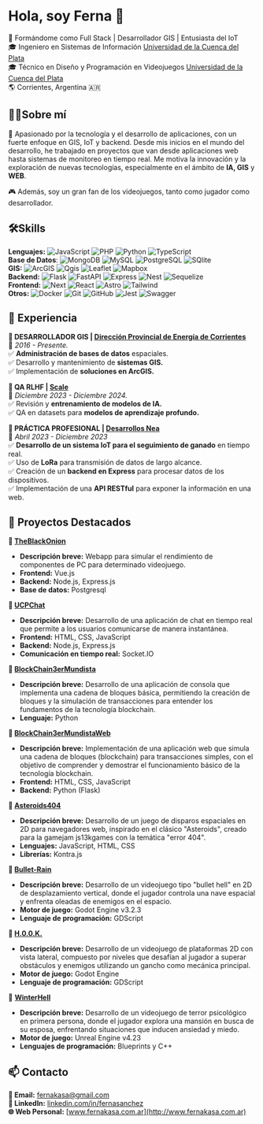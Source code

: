 # **Hola, soy Ferna 👋**
🚀 Formándome como Full Stack | Desarrollador GIS | Entusiasta del IoT  
🎓 Ingeniero en Sistemas de Información [Universidad de la Cuenca del Plata](https://www.ucp.edu.ar/)  
🎓 Técnico en Diseño y Programación en Videojuegos [Universidad de la Cuenca del Plata](https://www.ucp.edu.ar/)  
🌎 Corrientes, Argentina 🇦🇷

## **👨‍💻Sobre mí**
🚀 Apasionado por la tecnología y el desarrollo de aplicaciones, con un fuerte enfoque en GIS, IoT y backend. Desde mis inicios en el mundo del desarrollo, he trabajado en proyectos que van desde aplicaciones web hasta sistemas de monitoreo en tiempo real. Me motiva la innovación y la exploración de nuevas tecnologías, especialmente en el ámbito de **IA, GIS** y **WEB**.

🎮 Además, soy un gran fan de los videojuegos, tanto como jugador como desarrollador.

## **🛠️Skills**
**Lenguajes:** ![JavaScript](https://img.shields.io/badge/JavaScript-F7DF1E?logo=javascript&logoColor=000&style=flat-square) ![PHP](https://img.shields.io/badge/PHP-777BB4?logo=php&logoColor=fff&style=flat-square) ![Python](https://img.shields.io/badge/Python-3776AB?logo=python&logoColor=fff&style=flat-square) ![TypeScript](https://img.shields.io/badge/TypeScript-3178C6?logo=typescript&logoColor=fff&style=flat-square)  
**Base de Datos**: ![MongoDB](https://img.shields.io/badge/MongoDB-47A248?logo=mongodb&logoColor=fff&style=flat-square) ![MySQL](https://img.shields.io/badge/MySQL-4479A1?logo=mysql&logoColor=fff&style=flat-square) ![PostgreSQL](https://img.shields.io/badge/PostgreSQL-4169E1?logo=postgresql&logoColor=fff&style=flat-square) ![SQlite](https://img.shields.io/badge/SQLite-003B57?logo=sqlite&logoColor=fff&style=flat-square)  
**GIS:** ![ArcGIS](https://img.shields.io/badge/ArcGIS-2C7AC3?logo=arcgis&logoColor=fff&style=flat-square) ![Qgis](https://img.shields.io/badge/Qgis-589632?logo=qgis&logoColor=fff&style=flat-square) ![Leaflet](https://img.shields.io/badge/Leaflet-199900?logo=leaflet&logoColor=fff&style=flat-square) ![Mapbox](https://img.shields.io/badge/Mapbox-000?logo=mapbox&logoColor=fff&style=flat-square)  
**Backend:** ![Flask](https://img.shields.io/badge/Flask-000?logo=flask&logoColor=fff&style=flat-square) ![FastAPI](https://img.shields.io/badge/FastAPI-009688?logo=fastapi&logoColor=fff&style=flat-square) ![Express](https://img.shields.io/badge/Express-000?logo=express&logoColor=fff&style=flat-square) ![Nest](https://img.shields.io/badge/NestJS-E0234E?logo=nestjs&logoColor=fff&style=flat-square) ![Sequelize](https://img.shields.io/badge/Sequelize-52B0E7?logo=sequelize&logoColor=fff&style=flat-square)  
**Frontend:** ![Next](https://img.shields.io/badge/Next.js-000?logo=nextdotjs&logoColor=fff&style=flat-square) ![React](https://img.shields.io/badge/React-61DAFB?logo=react&logoColor=000&style=flat-square) ![Astro](https://img.shields.io/badge/Astro-BC52EE?logo=astro&logoColor=fff&style=flat-square) ![Tailwind](https://img.shields.io/badge/Tailwind%20CSS-06B6D4?logo=tailwindcss&logoColor=fff&style=flat-square)  
**Otros:** ![Docker](https://img.shields.io/badge/Docker-2496ED?logo=docker&logoColor=fff&style=flat-square) ![Git](https://img.shields.io/badge/Git-F05032?logo=git&logoColor=fff&style=flat-square) ![GitHub](https://img.shields.io/badge/GitHub-181717?logo=github&logoColor=fff&style=flat-square) ![Jest](https://img.shields.io/badge/Jest-C21325?logo=jest&logoColor=fff&style=flat-square) ![Swagger](https://img.shields.io/badge/Swagger-85EA2D?logo=swagger&logoColor=000&style=flat-square)

## **💼 Experiencia** 
**🔹 DESARROLLADOR GIS | [Dirección Provincial de Energía de Corrientes](https://www.dpec.com.ar/)**  
📅 *2016 \- Presente.*  
✅ **Administración de bases de datos** espaciales.  
✅ Desarrollo y mantenimiento de **sistemas GIS.**  
✅ Implementación de **soluciones en ArcGIS.**

**🔹 QA RLHF | [Scale](https://scale.com/)**  
📅 *Diciembre 2023 \- Diciembre 2024\.*  
✅ Revisión y **entrenamiento de modelos de IA.**  
✅ QA en datasets para **modelos de aprendizaje profundo.**

**🔹 PRÁCTICA PROFESIONAL | [Desarrollos Nea](https://www.desarrollosnea.com/)**  
📅 *Abril 2023 \- Diciembre 2023*  
✅ **Desarrollo de un sistema IoT para el seguimiento de ganado** en tiempo real.  
✅ Uso de **LoRa** para transmisión de datos de largo alcance.  
✅ Creación de un **backend en Express** para procesar datos de los dispositivos.  
✅ Implementación de una **API RESTful** para exponer la información en una web.

## **📌 Proyectos Destacados**
**🔹 [TheBlackOnion](https://github.com/StefanoSimoni/TheBlackOnion)** 
* **Descripción breve:** Webapp para simular el rendimiento de componentes de PC para determinado videojuego.  
* **Frontend:** Vue.js  
* **Backend:** Node.js, Express.js  
* **Base de datos:** Postgresql

**🔹 [UCPChat](https://github.com/fernakasa/UCPChat)** 
* **Descripción breve:** Desarrollo de una aplicación de chat en tiempo real que permite a los usuarios comunicarse de manera instantánea.   
* **Frontend:** HTML, CSS, JavaScript  
* **Backend:** Node.js, Express.js  
* **Comunicación en tiempo real:** Socket.IO

**🔹 [BlockChain3erMundista](https://github.com/fernakasa/BlockChain3erMundista)**
* **Descripción breve:** Desarrollo de una aplicación de consola que implementa una cadena de bloques básica, permitiendo la creación de bloques y la simulación de transacciones para entender los fundamentos de la tecnología blockchain.  
* **Lenguaje:** Python

**🔹 [BlockChain3erMundistaWeb](https://github.com/fernakasa/BlockChain3erMundistaWeb)**
* **Descripción breve:** Implementación de una aplicación web que simula una cadena de bloques (blockchain) para transacciones simples, con el objetivo de comprender y demostrar el funcionamiento básico de la tecnología blockchain.  
* **Frontend:** HTML, CSS, JavaScript  
* **Backend:** Python (Flask)

**🔹 [Asteroids404](https://github.com/Trece-1101/Asteroids404?tab=readme-ov-file)** 
* **Descripción breve:** Desarrollo de un juego de disparos espaciales en 2D para navegadores web, inspirado en el clásico "Asteroids", creado para la gamejam js13kgames con la temática "error 404".  
* **Lenguajes:** JavaScript, HTML, CSS  
* **Librerías:** Kontra.js

**🔹 [Bullet-Rain](https://github.com/Trece-1101/Bullet-Rain?tab=readme-ov-file)**
* **Descripción breve:** Desarrollo de un videojuego tipo "bullet hell" en 2D de desplazamiento vertical, donde el jugador controla una nave espacial y enfrenta oleadas de enemigos en el espacio.  
* **Motor de juego:** Godot Engine v3.2.3  
* **Lenguaje de programación:** GDScript

**🔹 [H.0.0.K.](https://github.com/Trece-1101/H00K?tab=readme-ov-file)**
* **Descripción breve:** Desarrollo de un videojuego de plataformas 2D con vista lateral, compuesto por niveles que desafían al jugador a superar obstáculos y enemigos utilizando un gancho como mecánica principal.  
* **Motor de juego:** Godot Engine  
* **Lenguaje de programación:** GDScript

🔹 [**WinterHell**](https://github.com/fernakasa/WinterHell)
* **Descripción breve:** Desarrollo de un videojuego de terror psicológico en primera persona, donde el jugador explora una mansión en busca de su esposa, enfrentando situaciones que inducen ansiedad y miedo.  
* **Motor de juego:** Unreal Engine v4.23  
* **Lenguajes de programación:** Blueprints y C++

## **📫 Contacto**
**📧 Email:** [fernakasa@gmail.com](mailto:fernakasa@gmail.com)  
**🔗 LinkedIn:** [linkedin.com/in/fernasanchez](https://www.linkedin.com/in/fernasanchez/)  
**🌐 Web Personal:** [www.fernakasa.com.ar](http://www.fernakasa.com.ar)
